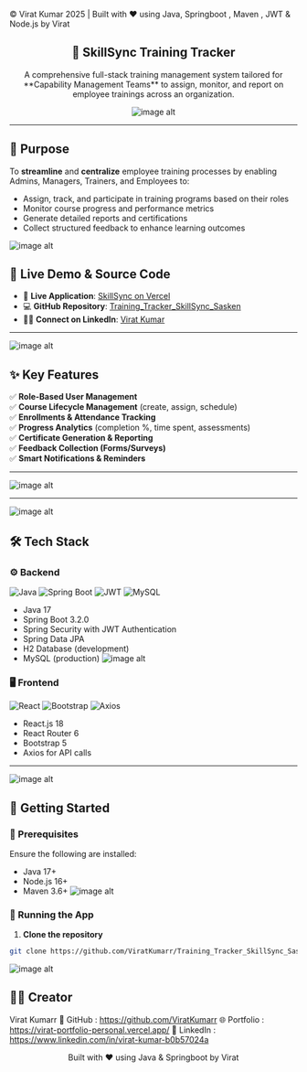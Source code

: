 <p align="left">
  © Virat Kumar 2025 | Built with ❤️ using Java, Springboot , Maven , JWT & Node.js by Virat 
</p>

<div align="center">
  <h2>🚀 SkillSync Training Tracker</h2>
  <p>
     A comprehensive full-stack training management system tailored for **Capability Management Teams** to assign, monitor, and report on employee trainings across an organization.
  </p>

![image alt](https://github.com/ViratKumarr/Training_Tracker_SkillSync_Sasken/blob/c86aeb4f1be44b0bf0dfc618d6d63f9e122c990d/Screenshot%202025-08-06%20165240.png)

</div>


---
## 📌 Purpose

To **streamline** and **centralize** employee training processes by enabling Admins, Managers, Trainers, and Employees to:
- Assign, track, and participate in training programs based on their roles
- Monitor course progress and performance metrics
- Generate detailed reports and certifications
- Collect structured feedback to enhance learning outcomes

![image alt](https://github.com/ViratKumarr/Training_Tracker_SkillSync_Sasken/blob/09e89a032627dadf4b69bd369940e1a18b27874b/Screenshot%202025-08-06%20165303.png)

## 🌟 Live Demo & Source Code

- 🔗 **Live Application**: [SkillSync on Vercel](https://training-tracker-skill-sync-sasken.vercel.app/)
- 💻 **GitHub Repository**: [Training_Tracker_SkillSync_Sasken](https://github.com/ViratKumarr/Training_Tracker_SkillSync_Sasken/)
- 👨‍💼 **Connect on LinkedIn**: [Virat Kumar](https://www.linkedin.com/in/virat-kumar-b0b57024a)

---
![image alt](https://github.com/ViratKumarr/Training_Tracker_SkillSync_Sasken/blob/09e89a032627dadf4b69bd369940e1a18b27874b/Screenshot%202025-08-06%20165321.png)

## ✨ Key Features

✅ **Role-Based User Management**  
✅ **Course Lifecycle Management** (create, assign, schedule)  
✅ **Enrollments & Attendance Tracking**  
✅ **Progress Analytics** (completion %, time spent, assessments)  
✅ **Certificate Generation & Reporting**  
✅ **Feedback Collection (Forms/Surveys)**  
✅ **Smart Notifications & Reminders**  

---
![image alt](https://github.com/ViratKumarr/Training_Tracker_SkillSync_Sasken/blob/09e89a032627dadf4b69bd369940e1a18b27874b/Screenshot%202025-08-06%20165401.png)



---
![image alt](https://github.com/ViratKumarr/Training_Tracker_SkillSync_Sasken/blob/09e89a032627dadf4b69bd369940e1a18b27874b/Screenshot%202025-08-06%20165424.png)

## 🛠️ Tech Stack

### ⚙️ Backend

![Java](https://img.shields.io/badge/Java-17-blue.svg)
![Spring Boot](https://img.shields.io/badge/Spring%20Boot-3.2.0-success)
![JWT](https://img.shields.io/badge/JWT%20Auth-enabled-green)
![MySQL](https://img.shields.io/badge/Database-MySQL%20|%20H2-blue)

- Java 17
- Spring Boot 3.2.0
- Spring Security with JWT Authentication
- Spring Data JPA
- H2 Database (development)
- MySQL (production)
![image alt](https://github.com/ViratKumarr/Training_Tracker_SkillSync_Sasken/blob/09e89a032627dadf4b69bd369940e1a18b27874b/Screenshot%202025-08-06%20165519.png)

### 🖥️ Frontend

![React](https://img.shields.io/badge/React-18-blue)
![Bootstrap](https://img.shields.io/badge/Bootstrap-5-purple)
![Axios](https://img.shields.io/badge/Axios-API--Client-green)

- React.js 18
- React Router 6
- Bootstrap 5
- Axios for API calls

---
![image alt](https://github.com/ViratKumarr/Training_Tracker_SkillSync_Sasken/blob/09e89a032627dadf4b69bd369940e1a18b27874b/Screenshot%202025-08-06%20165642.png)

## 🏁 Getting Started

### 🔧 Prerequisites

Ensure the following are installed:

- Java 17+
- Node.js 16+
- Maven 3.6+
![image alt](https://github.com/ViratKumarr/Training_Tracker_SkillSync_Sasken/blob/09e89a032627dadf4b69bd369940e1a18b27874b/Screenshot%202025-08-06%20165709.png)
### 🚀 Running the App

1. **Clone the repository**  
```bash
git clone https://github.com/ViratKumarr/Training_Tracker_SkillSync_Sasken.git
```
![image alt](https://github.com/ViratKumarr/Training_Tracker_SkillSync_Sasken/blob/09e89a032627dadf4b69bd369940e1a18b27874b/Screenshot%202025-08-06%20165720.png)

## 🧑‍💻 Creator
Virat Kumarr
🔗 GitHub : https://github.com/ViratKumarr
🌐 Portfolio : https://virat-portfolio-personal.vercel.app/
💼 LinkedIn : https://www.linkedin.com/in/virat-kumar-b0b57024a

<p align="center">
Built with ❤️ using Java & Springboot by Virat 
</p>
